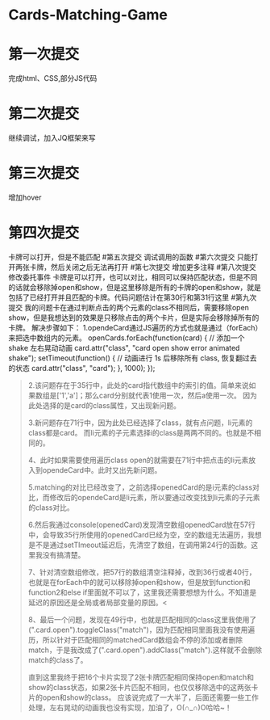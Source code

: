 # Cards-Matching-Game
# 第一次提交 #
完成html、CSS,部分JS代码
# 第二次提交
继续调试，加入JQ框架来写
# 第三次提交
增加hover
# 第四次提交
卡牌可以打开，但是不能匹配
#第五次提交
调试调用的函数
#第六次提交
只能打开两张卡牌，然后关闭之后无法再打开
#第七次提交
增加更多注释
#第八次提交
修改委托事件
卡牌是可以打开，也可以对比，相同可以保持匹配状态，但是不同的话就会移除掉open和show，但是这里移除是所有的卡牌的open和show，就是包括了已经打开并且匹配的卡牌。代码问题估计在第30行和第31行这里
#第九次提交
我的问题卡在通过判断点击的两个元素的class不相同后，需要移除open show，但是我想达到的效果是只移除点击的两个卡片，但是实际会移除掉所有的卡牌。
解决步骤如下：
1.opendeCard通过JS遍历的方式也就是通过（forEach）来把选中数组内的元素。
openCards.forEach(function(card) {
    // 添加一个 shake 左右晃动动画
    card.attr("class", "card open show error animated shake");
    setTimeout(function() {
      // 动画进行 1s 后移除所有 class, 恢复翻过去的状态
      card.attr("class", "card");
    }, 1000);
});

>2.该问题存在于35行中，此处的card指代数组中的索引的值。简单来说如果数组是['1','a']；那么card分别就代表1使用一次，然后a使用一次。
因为此处选择的是card的class属性，又出现新问题。
>
>3.新问题存在71行中，因为此处已经选择了class，就有点问题，li元素的class都是card。
而li元素的子元素选择i的class是两两不同的。也就是不相同的。
>
>4、此时如果需要使用遍历class open的就需要在71行中把点击的li元素放入到opendeCard中。此时又出先新问题。
>
>5.matching的对比已经改变了，之前选择openedCard的是i元素的class对比，而修改后的opendeCard是li元素，所以要通过改变找到li元素的子元素的class对比。
>
>6.然后我通过console(openedCard)发现清空数组openedCard放在57行中，会导致35行所使用的openedCard已经为空，空的数组无法遍历，我想是不是通过setTImeout延迟后，先清空了数组，在调用第24行的函数。这里我没有搞清楚。
>
>7、针对清空数组修改，把57行的数组清空注释掉，改到36行或者40行，也就是在forEach中的就可以移除掉open和show，但是放到function和function2和else if里面就不可以了，这里我还需要想想为什么。不知道是延迟的原因还是全局或者局部变量的原因。<
>
>8、最后一个问题，发现在49行中，也就是匹配相同的class这里我使用了 (".card.open").toggleClass("match")，因为匹配相同里面我没有使用遍历，所以针对于匹配相同的matchedCard数组会不停的添加或者删除match，于是我改成了(".card.open").addClass("match").这样就不会删除match的class了。
>
>直到这里我终于把16个卡片实现了2张卡牌匹配相同保持open和match和show的class状态，如果2张卡片匹配不相同，也仅仅移除选中的这两张卡片的open和show的class。
应该说完成了一大半了，后面还需要一些工作处理，左右晃动的动画我也没有实现，加油了，O(∩_∩)O哈哈~！




  
